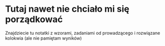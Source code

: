 # Tutaj nawet nie chciało mi się porządkować
Znajdziecie tu notatki z wzorami, zadaniami od prowadzącego i rozwiązane kolokwia (ale nie pamiętam wyników)